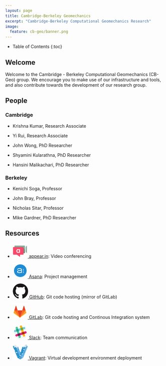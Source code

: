 ```yaml
---
layout: page
title: Cambridge-Berkeley Geomechanics
excerpt: "Cambridge-Berkeley Computational Geomechanics Research"
image:
  feature: cb-geo/banner.png
---
```

* Table of Contents
{:toc}


## Welcome

Welcome to the Cambridge - Berkeley Computational Geomechanics (CB-Geo) group. We encourage you to make use of our infrastructure and tools, and also contribute towards the development of our research group.

## People

### Cambridge 

* Krishna Kumar, Research Associate

* Yi Rui, Research Associate

* John Wong, PhD Researcher

* Shyamini Kularathna, PhD Researcher

* Hansini Malikachari, PhD Researcher

### Berkeley

* Kenichi Soga, Professor

* John Bray, Professor

* Nicholas Sitar, Professor

* Mike Gardner, PhD Researcher

## Resources

* [![appear.in](images/cb-geo/appear.in.png) appear.in](https://appear.in/cb-geo): Video conferencing

* [![asana](images/cb-geo/asana.png) Asana](https://asana.com/):  Project management

* [![github](images/cb-geo/github.png) GitHub](https://github.com/cb-geo): Git code hosting (mirror of GitLab)

* [![gitlab](images/cb-geo/gitlab.png) GitLab](https://git.cb-geo.com): Git code hosting and Continous Integration system

* [![slack](images/cb-geo/slack.png) Slack](https://cb-geo.slack.com/): Team communication

* [![vagrant](images/cb-geo/vagrant.png) Vagrant](https://www.vagrantup.com/): Virtual development environment deployment

